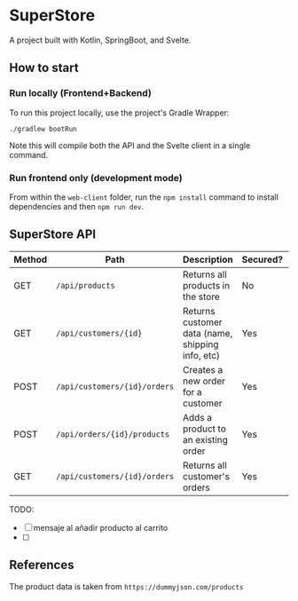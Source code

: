 # SuperStore

A project built with Kotlin, SpringBoot, and Svelte.

## How to start

### Run locally (Frontend+Backend)

To run this project locally, use the project's Gradle Wrapper:

```
./gradlew bootRun
```

Note this will compile both the API and the Svelte client in a single command.

### Run frontend only (development mode)

From within the `web-client` folder, run the `npm install` command to install dependencies and then `npm run dev`.

## SuperStore API

| Method | Path                         | Description                                      | Secured? | Implemented? |
|--------|------------------------------|--------------------------------------------------|----------|--------------|
| GET    | `/api/products`              | Returns all products in the store                | No       | ✅            |
| GET    | `/api/customers/{id}`        | Returns customer data (name, shipping info, etc) | Yes      | ✅            |
| POST   | `/api/customers/{id}/orders` | Creates a new order for a customer               | Yes      | ❌            |
| POST   | `/api/orders/{id}/products`  | Adds a product to an existing order              | Yes      | ❌            |
| GET    | `/api/customers/{id}/orders` | Returns all customer's orders                    | Yes      | ❌            |

TODO:

-[ ] mensaje al añadir producto al carrito
-[ ]

## References

The product data is taken from `https://dummyjson.com/products`